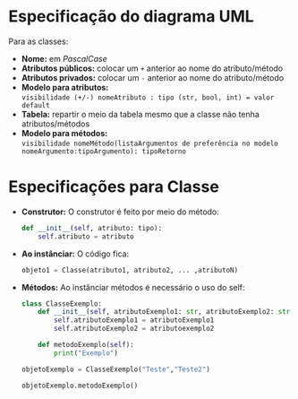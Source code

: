 # Especificação do diagrama UML

Para as classes:

- **Nome:** em *PascalCase*
- **Atributos públicos:** colocar um `+` anterior ao nome do atributo/método
- **Atributos privados:** colocar um `-` anterior ao nome do atributo/método
- **Modelo para atributos:**  
    `visibilidade (+/-) nomeAtributo : tipo (str, bool, int) = valor default`
- **Tabela:** repartir o meio da tabela mesmo que a classe não tenha atributos/métodos
- **Modelo para métodos:**  
    `visibilidade nomeMétodo(listaArgumentos de preferência no modelo nomeArgumento:tipoArgumento): tipoRetorno`

# Especificações para Classe

- **Construtor:** O construtor é feito por meio do método:

    ```python
    def __init__(self, atributo: tipo):
        self.atributo = atributo
    ```

- **Ao instânciar:** O código fica:

    ```python
    objeto1 = Classe(atributo1, atributo2, ... ,atributoN)
    ```

- **Métodos:** Ao instânciar métodos é necessário o uso do self:
    ```python
    class ClasseExemplo:
        def __init__(self, atributoExemplo1: str, atributoExemplo2: str):
            self.atributoExemplo1 = atributoExemplo1
            self.atributoExemplo2 = atributoexemplo2

        def metodoExemplo(self):
            print("Exemplo")

    objetoExemplo = ClasseExemplo("Teste","Teste2")
    
    objetoExemplo.metodoExemplo()
    ```

